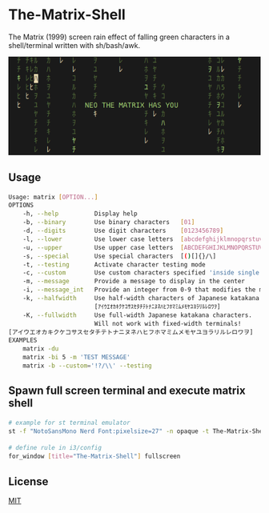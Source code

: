 # The-Matrix-Shell
The Matrix (1999) screen rain effect of falling green characters in a shell/terminal written with sh/bash/awk.
<p align="center">
    <img src="https://raw.githubusercontent.com/WANDEX/the_matrix_shell/media/media/demo_0.gif"/>
</p>

## Usage
```bash
Usage: matrix [OPTION...]
OPTIONS
    -h, --help          Display help
    -b, --binary        Use binary characters   [01]
    -d, --digits        Use digit characters    [0123456789]
    -l, --lower         Use lower case letters  [abcdefghijklmnopqrstuvwxyz]
    -u, --upper         Use upper case letters  [ABCDEFGHIJKLMNOPQRSTUVWXYZ]
    -s, --special       Use special characters  [()[]{}/\]
    -t, --testing       Activate character testing mode
    -c, --custom        Use custom characters specified 'inside single quotes'
    -m, --message       Provide a message to display in the center
    -i, --message_int   Provide an integer from 0-9 that modifies the message
    -k, --halfwidth     Use half-width characters of Japanese katakana
                        [ｱｲｳｴｵｶｷｸｹｺｻｽｾﾀﾁﾃﾄﾅﾆﾇﾈﾊﾋﾌﾎﾏﾐﾑﾒﾓﾔﾕﾖﾗﾘﾙﾚﾛﾜｦ]
    -K, --fullwidth     Use full-width Japanese katakana characters.
                        Will not work with fixed-width terminals!
[アイウエオカキクケコサスセタチテトナニヌネハヒフホマミムメモヤユヨラリルレロワヲ]
EXAMPLES
    matrix -du
    matrix -bi 5 -m 'TEST MESSAGE'
    matrix -b --custom='!?/\\' --testing
```

## Spawn full screen terminal and execute matrix shell
```bash
# example for st terminal emulator
st -f "NotoSansMono Nerd Font:pixelsize=27" -n opaque -t The-Matrix-Shell -e matrix -kd

# define rule in i3/config
for_window [title="The-Matrix-Shell"] fullscreen
```

## License
[MIT](https://choosealicense.com/licenses/mit/)

